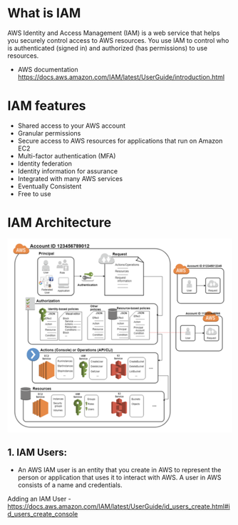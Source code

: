 # What is IAM
AWS Identity and Access Management (IAM) is a web service that helps you securely control access to AWS resources. You use IAM to control who is authenticated (signed in) and authorized (has permissions) to use resources.

- AWS documentation https://docs.aws.amazon.com/IAM/latest/UserGuide/introduction.html

# IAM features
- Shared access to your AWS account
- Granular permissions
- Secure access to AWS resources for applications that run on Amazon EC2
- Multi-factor authentication (MFA)
- Identity federation
- Identity information for assurance
- Integrated with many AWS services
- Eventually Consistent
- Free to use

# IAM Architecture
![alt text](https://github.com/Nari26/AWS/blob/master/aws/IAM/IAM_architecture.png)

## 1. IAM Users:
- An AWS IAM user is an entity that you create in AWS to represent the person or application that uses it to interact with AWS. A user in AWS consists of a name and credentials.

Adding an IAM User - https://docs.aws.amazon.com/IAM/latest/UserGuide/id_users_create.html#id_users_create_console


